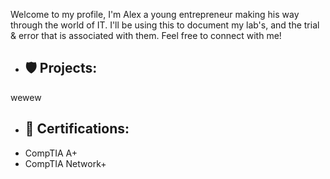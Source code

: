 Welcome to my profile, I'm Alex a young entrepreneur making his way through the world of IT. I'll be using this to document my lab's, and the trial & error that is associated with them. Feel free to connect with me!

- 🛡️ Projects:
  -
wewew
- 📜 Certifications: 
  -
- CompTIA A+
- CompTIA Network+
